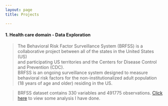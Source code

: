 ```yaml
---
layout: page
title: Projects

---
```


#### 1. Health care domain - Data Exploration 
> The Behavioral Risk Factor Surveillance System (BRFSS) is a collaborative project between all of the states in the United States (US)  
> and participating US territories and the Centers for Disease Control and Prevention (CDC).  
> BRFSS is an ongoing surveillance system designed to measure behavioral risk factors for the non-institutionalized adult population (18 years of age and older) residing in the US.

>  BRFSS dataset contains 330 variables and 491775 observations. [Click here](/BRFSS.html) to view some analysis I have done.
